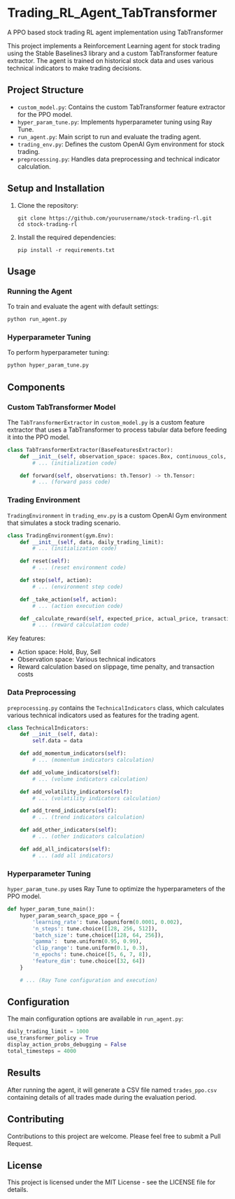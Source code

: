 # Trading_RL_Agent_TabTransformer
A PPO based stock trading RL agent implementation using TabTransformer 

This project implements a Reinforcement Learning agent for stock trading using the Stable Baselines3 library and a custom TabTransformer feature extractor. The agent is trained on historical stock data and uses various technical indicators to make trading decisions.

## Project Structure

- `custom_model.py`: Contains the custom TabTransformer feature extractor for the PPO model.
- `hyper_param_tune.py`: Implements hyperparameter tuning using Ray Tune.
- `run_agent.py`: Main script to run and evaluate the trading agent.
- `trading_env.py`: Defines the custom OpenAI Gym environment for stock trading.
- `preprocessing.py`: Handles data preprocessing and technical indicator calculation.

## Setup and Installation

1. Clone the repository:
   ```
   git clone https://github.com/yourusername/stock-trading-rl.git
   cd stock-trading-rl
   ```

2. Install the required dependencies:
   ```
   pip install -r requirements.txt
   ```

## Usage

### Running the Agent

To train and evaluate the agent with default settings:

```python
python run_agent.py
```

### Hyperparameter Tuning

To perform hyperparameter tuning:

```python
python hyper_param_tune.py
```

## Components

### Custom TabTransformer Model

The `TabTransformerExtractor` in `custom_model.py` is a custom feature extractor that uses a TabTransformer to process tabular data before feeding it into the PPO model.

```python
class TabTransformerExtractor(BaseFeaturesExtractor):
    def __init__(self, observation_space: spaces.Box, continuous_cols, features_dim: int = 256):
        # ... (initialization code)

    def forward(self, observations: th.Tensor) -> th.Tensor:
        # ... (forward pass code)
```

### Trading Environment

`TradingEnvironment` in `trading_env.py` is a custom OpenAI Gym environment that simulates a stock trading scenario.

```python
class TradingEnvironment(gym.Env):
    def __init__(self, data, daily_trading_limit):
        # ... (initialization code)

    def reset(self):
        # ... (reset environment code)

    def step(self, action):
        # ... (environment step code)

    def _take_action(self, action):
        # ... (action execution code)

    def _calculate_reward(self, expected_price, actual_price, transaction_time, transaction_cost):
        # ... (reward calculation code)
```

Key features:
- Action space: Hold, Buy, Sell
- Observation space: Various technical indicators
- Reward calculation based on slippage, time penalty, and transaction costs

### Data Preprocessing

`preprocessing.py` contains the `TechnicalIndicators` class, which calculates various technical indicators used as features for the trading agent.

```python
class TechnicalIndicators:
    def __init__(self, data):
        self.data = data

    def add_momentum_indicators(self):
        # ... (momentum indicators calculation)

    def add_volume_indicators(self):
        # ... (volume indicators calculation)

    def add_volatility_indicators(self):
        # ... (volatility indicators calculation)

    def add_trend_indicators(self):
        # ... (trend indicators calculation)

    def add_other_indicators(self):
        # ... (other indicators calculation)

    def add_all_indicators(self):
        # ... (add all indicators)
```

### Hyperparameter Tuning

`hyper_param_tune.py` uses Ray Tune to optimize the hyperparameters of the PPO model.

```python
def hyper_param_tune_main():
    hyper_param_search_space_ppo = {
        'learning_rate': tune.loguniform(0.0001, 0.002),
        'n_steps': tune.choice([128, 256, 512]),
        'batch_size': tune.choice([128, 64, 256]),
        'gamma':  tune.uniform(0.95, 0.99),
        'clip_range': tune.uniform(0.1, 0.3),
        'n_epochs': tune.choice([5, 6, 7, 8]),
        'feature_dim': tune.choice([32, 64])
    }

    # ... (Ray Tune configuration and execution)
```

## Configuration

The main configuration options are available in `run_agent.py`:

```python
daily_trading_limit = 1000
use_transformer_policy = True
display_action_probs_debugging = False
total_timesteps = 4000
```

## Results

After running the agent, it will generate a CSV file named `trades_ppo.csv` containing details of all trades made during the evaluation period.

## Contributing

Contributions to this project are welcome. Please feel free to submit a Pull Request.

## License

This project is licensed under the MIT License - see the LICENSE file for details.
```

